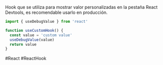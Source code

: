 Hook que se utiliza para mostrar valor personalizadas en la pestaña React Devtools, es recomendable usarlo en producción.

```jsx
import { useDebugValue } from 'react'

function useCustomHook() {
  const value = 'custom value'
  useDebugValue(value)
  return value
}
```

#React 
#ReactHook 